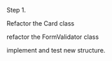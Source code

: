 Step 1.

Refactor the Card class


refactor the FormValidator class

implement and test new structure.

